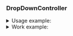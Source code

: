 ### DropDownController

<details>
<summary>Usage example:</summary>
  
```swift
final class ExampleDropListViewController: UIViewController {
    
    private let filterView = FilterView()
    private let dropDownTableAdapter = DropDownTableAdapter()
    private lazy var dropDownController = DropDownController(adapter: dropDownTableAdapter)
    
    override func viewDidLoad() {
        super.viewDidLoad()
        view.backgroundColor = .white
        view.addSubview(filterView)
        layout()
        filterView.onDidTouchTriggered { isOpen in
            if isOpen {
                self.dropDownTableAdapter.injectContentAdapter(self.getAdapter(for:))
                self.dropDownController.showDropDownList(below: self.filterView, offset: 8)
            } else {
                self.dropDownController.hideDropDonwList()
            }
        }
    }
    
    // Content can be anything, create your content adapter and sign with DropDownAdapterProtocol
    private func getAdapter(for table: UITableView) -> AnyObject {
        table.backgroundColor = .black
        table.layer.cornerRadius = 12
        table.separatorStyle = .none
        
        // Table adapter can be AnyObject, simple class or self
        let adapter = BaseTableAdapter(tableView: table)
        let model = BasicCell.Model(title: "Test example with text", backgroundColor: .gray)
        let cellController = CellController<BasicCell>(model: model)
        adapter.append(cellController: cellController)
        adapter.append(cellController: cellController)
        adapter.append(cellController: cellController)
        return adapter
    }
    
}
```
  
</details>

<details>
<summary>Work example:</summary>
  
![ezgif com-video-to-gif](https://user-images.githubusercontent.com/44356536/156922800-0af5386b-8f8c-4197-9610-e72abc387237.gif)
  
</details>
